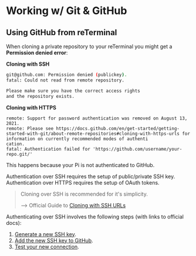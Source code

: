 # Working w/ Git & GitHub

## Using GitHub from reTerminal

When cloning a private repository to your reTerminal you might get a **Permission denied error**:

**Cloning with SSH**
```bash
git@github.com: Permission denied (publickey).
fatal: Could not read from remote repository.

Please make sure you have the correct access rights
and the repository exists.
```

**Cloning with HTTPS**
```shell
remote: Support for password authentication was removed on August 13, 2021.
remote: Please see https://docs.github.com/en/get-started/getting-started-with-git/about-remote-repositories#cloning-with-https-urls for information on currently recommended modes of authenti
cation.
fatal: Authentication failed for 'https://github.com/username/your-repo.git/'
```

This happens because your Pi is not authenticated to GitHub.

Authentication over SSH requires the setup of public/private SSH key.
Authentication over HTTPS requires the setup of OAuth tokens.

> Cloning over SSH is recommended for it's simplicity.
>
> --> Official Guide to [Cloning with SSH URLs](https://docs.github.com/en/get-started/getting-started-with-git/about-remote-repositories#cloning-with-ssh-urls)

Authenticating over SSH involves the following steps (with links to official docs):

1. [Generate a new SSH key](https://docs.github.com/en/authentication/connecting-to-github-with-ssh/generating-a-new-ssh-key-and-adding-it-to-the-ssh-agent).
2. [Add the new SSH key to GitHub](https://docs.github.com/en/authentication/connecting-to-github-with-ssh/adding-a-new-ssh-key-to-your-github-account).
3. [Test your new connection](https://docs.github.com/en/authentication/connecting-to-github-with-ssh/testing-your-ssh-connection).

